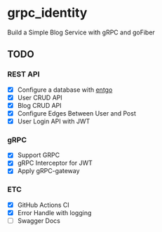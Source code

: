 # grpc_identity

Build a Simple Blog Service with gRPC and goFiber

## TODO
### REST API
- [X] Configure a database with [entgo](https://entgo.io/)
- [X] User CRUD API
- [X] Blog CRUD API
- [X] Configure Edges Between User and Post
- [X] User Login API with JWT

### gRPC
- [X] Support GRPC
- [X] gRPC Interceptor for JWT
- [X] Apply gRPC-gateway

### ETC
- [X] GitHub Actions CI
- [X] Error Handle with logging
- [ ] Swagger Docs
